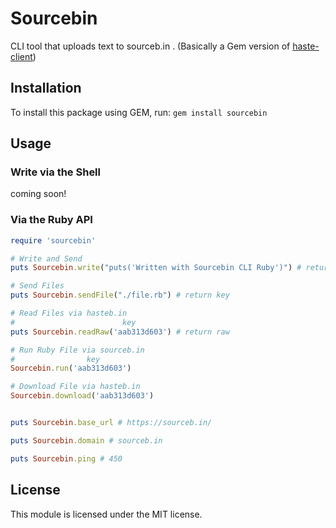 # Sourcebin

CLI tool that uploads text to sourceb.in . (Basically a Gem version of [haste-client](https://github.com/seejohnrun/haste-client))

## Installation

To install this package using GEM, run:
`gem install sourcebin`

## Usage

### Write via the Shell
coming soon!

### Via the Ruby API

```ruby
require 'sourcebin'

# Write and Send
puts Sourcebin.write("puts('Written with Sourcebin CLI Ruby')") # return key

# Send Files
puts Sourcebin.sendFile("./file.rb") # return key

# Read Files via hasteb.in
#                        key
puts Sourcebin.readRaw('aab313d603') # return raw

# Run Ruby File via sourceb.in
#                key
Sourcebin.run('aab313d603')

# Download File via hasteb.in
Sourcebin.download('aab313d603')


puts Sourcebin.base_url # https://sourceb.in/

puts Sourcebin.domain # sourceb.in

puts Sourcebin.ping # 450

```

## License

This module is licensed under the MIT license.
